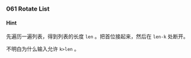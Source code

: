 ### 061 Rotate List

#### Hint

先遍历一遍列表，得到列表的长度 `len` 。把首位接起来，然后在 `len-k` 处断开。

不明白为什么输入允许 `k>len` 。

